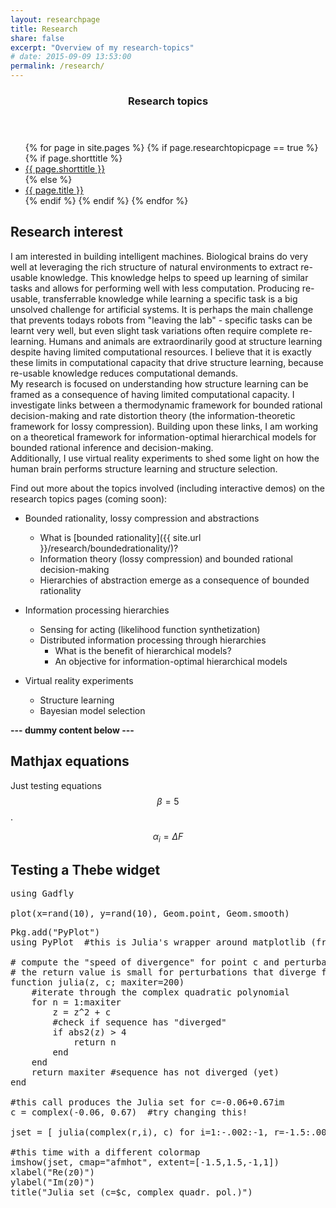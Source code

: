 ```yaml
---
layout: researchpage
title: Research
share: false
excerpt: "Overview of my research-topics"
# date: 2015-09-09 13:53:00
permalink: /research/
---
```


<section id="table-of-contents" class="toc">
  <header>
    <h3><i class="fa fa-fw fa-flask"></i> Research topics</h3>
  </header>
  <div id="drawer" markdown="0">
    <ul>
      {% for page in site.pages %}
        {% if page.researchtopicpage == true %}
          {% if page.shorttitle %}
            <li><a href="{{ site.url }}{{ page.url }}"><i class="fa fa-fw fa-caret-right"></i> {{ page.shorttitle }}</a></li>
          {% else %}
            <li><a href="{{ site.url }}{{ page.url }}"><i class="fa fa-fw fa-caret-right"></i> {{ page.title }}</a></li>
          {% endif %}
        {% endif %}
      {% endfor %}
    </ul>
  </div>
</section><!-- /#table-of-contents -->

## Research interest
I am interested in building intelligent machines. Biological brains do very well at leveraging the rich structure of natural environments to extract re-usable knowledge. This knowledge helps to speed up learning of similar tasks and allows for performing well with less computation. Producing re-usable, transferrable knowledge while learning a specific task is a big unsolved challenge for artificial systems. It is perhaps the main challenge that prevents todays robots from "leaving the lab" - specific tasks can be learnt very well, but even slight task variations often require complete re-learning. Humans and animals are extraordinarily good at structure learning despite having limited computational resources. I believe that it is exactly these limits in computational capacity that drive structure learning, because re-usable knowledge reduces computational demands.  
My research is focused on understanding how structure learning can be framed as a consequence of having limited computational capacity. I investigate links between a thermodynamic framework for bounded rational decision-making and rate distortion theory (the information-theoretic framework for lossy compression). Building upon these links, I am working on a theoretical framework for information-optimal hierarchical models for bounded rational inference and decision-making.  
Additionally, I use virtual reality experiments to shed some light on how the human brain performs structure learning and structure selection.

Find out more about the topics involved (including interactive demos) on the research topics pages (coming soon):
 * Bounded rationality, lossy compression and abstractions
   * What is [bounded rationality]({{ site.url }}/research/boundedrationality/)?
   * Information theory (lossy compression) and bounded rational decision-making
   * Hierarchies of abstraction emerge as a consequence of bounded rationality
 * Information processing hierarchies
   * Sensing for acting (likelihood function synthetization)
   * Distributed information processing through hierarchies
     * What is the benefit of hierarchical models?
     * An objective for information-optimal hierarchical models

 * Virtual reality experiments
   * Structure learning
   * Bayesian model selection 


**--- dummy content below ---**


## Mathjax equations
Just testing equations $$\beta = 5$$.

$$ \alpha_i = \Delta F $$

## Testing a Thebe widget
<pre data-code-language="julia" data-executable='true'>
using Gadfly

plot(x=rand(10), y=rand(10), Geom.point, Geom.smooth)
</pre>

<pre data-code-language="julia" data-executable='true'>
Pkg.add("PyPlot")
using PyPlot  #this is Julia's wrapper around matplotlib (from Python) it behaves very similar to MATLAB

# compute the "speed of divergence" for point c and perturbation z
# the return value is small for perturbations that diverge fast, and large for non-divergent sequences
function julia(z, c; maxiter=200)
    #iterate through the complex quadratic polynomial
    for n = 1:maxiter
        z = z^2 + c         
        #check if sequence has "diverged"
        if abs2(z) > 4
            return n
        end
    end
    return maxiter #sequence has not diverged (yet)
end

#this call produces the Julia set for c=-0.06+0.67im
c = complex(-0.06, 0.67)  #try changing this!

jset = [ julia(complex(r,i), c) for i=1:-.002:-1, r=-1.5:.002:1.5 ]; 

#this time with a different colormap
imshow(jset, cmap="afmhot", extent=[-1.5,1.5,-1,1])
xlabel("Re(z0)")
ylabel("Im(z0)")
title("Julia set (c=$c, complex quadr. pol.)")
</pre>

